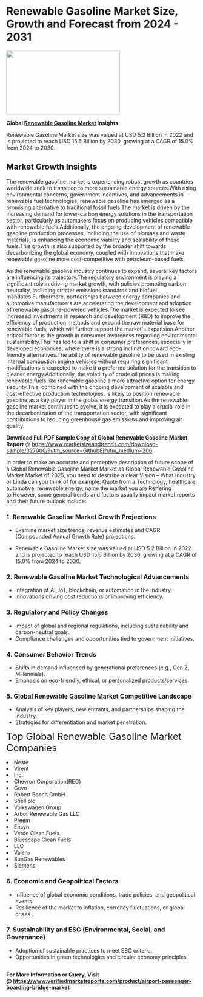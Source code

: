 <H1>Renewable Gasoline Market Size, Growth and Forecast from 2024 - 2031</H1><img class="aligncenter size-medium wp-image-584254" src="https://thirdeyenews.in/wp-content/uploads/2024/09/Global-Market-Research-300x168.jpeg" alt="" width="300" height="168" /><p><strong>Global&nbsp;<a href="https://www.marketsizeandtrends.com/download-sample/327000/?utm_source=Github8j?utm_medium=206">Renewable Gasoline Market</a> Insights</strong></p><p>Renewable Gasoline Market size was valued at USD 5.2 Billion in 2022 and is projected to reach USD 15.6 Billion by 2030, growing at a CAGR of 15.0% from 2024 to 2030.</p><p><h2>Market Growth Insights</h2> <p>The renewable gasoline market is experiencing robust growth as countries worldwide seek to transition to more sustainable energy sources.With rising environmental concerns, government incentives, and advancements in renewable fuel technologies, renewable gasoline has emerged as a promising alternative to traditional fossil fuels.The market is driven by the increasing demand for lower-carbon energy solutions in the transportation sector, particularly as automakers focus on producing vehicles compatible with renewable fuels.Additionally, the ongoing development of renewable gasoline production processes, including the use of biomass and waste materials, is enhancing the economic viability and scalability of these fuels.This growth is also supported by the broader shift towards decarbonizing the global economy, coupled with innovations that make renewable gasoline more cost-competitive with petroleum-based fuels.</p> <p>As the renewable gasoline industry continues to expand, several key factors are influencing its trajectory.The regulatory environment is playing a significant role in driving market growth, with policies promoting carbon neutrality, including stricter emissions standards and biofuel mandates.Furthermore, partnerships between energy companies and automotive manufacturers are accelerating the development and adoption of renewable gasoline-powered vehicles.The market is expected to see increased investments in research and development (R&D) to improve the efficiency of production methods and expand the raw material base for renewable fuels, which will further support the market's expansion.Another critical factor is the growth in consumer awareness regarding environmental sustainability.This has led to a shift in consumer preferences, especially in developed economies, where there is a strong inclination toward eco-friendly alternatives.The ability of renewable gasoline to be used in existing internal combustion engine vehicles without requiring significant modifications is expected to make it a preferred solution for the transition to cleaner energy.Additionally, the volatility of crude oil prices is making renewable fuels like renewable gasoline a more attractive option for energy security.This, combined with the ongoing development of scalable and cost-effective production technologies, is likely to position renewable gasoline as a key player in the global energy transition.As the renewable gasoline market continues to evolve, it is expected to play a crucial role in the decarbonization of the transportation sector, with significant contributions to reducing greenhouse gas emissions and improving air quality.<p><span class=""><strong>Download Full PDF Sample Copy of Global Renewable Gasoline Market Report</strong> @ <a href="https://www.marketsizeandtrends.com/download-sample/327000/?utm_source=Github8j?utm_medium=206" target="_blank">https://www.marketsizeandtrends.com/download-sample/327000/?utm_source=Github8j?utm_medium=206</a></span></p><p>In order to make an accurate and perceptive description of future scope of a Global&nbsp;Renewable Gasoline Market Market as Global&nbsp;Renewable Gasoline Market Market of 2025, you need to describe a clear Vision &ndash; What Industry or Linda can you think of for example: Quote from a Technology, healthcare, automotive, renewable energy, name the market you are Reffering to.However, some general trends and factors usually impact market reports and their future outlook include:</p><h3>1.&nbsp;<strong>Renewable Gasoline Market Growth Projections</strong></h3><ul><li>Examine market size trends, revenue estimates and CAGR (Compounded Annual Growth Rate) projections.</li><li><p>Renewable Gasoline Market size was valued at USD 5.2 Billion in 2022 and is projected to reach USD 15.6 Billion by 2030, growing at a CAGR of 15.0% from 2024 to 2030.</p></li></ul><h3>2.&nbsp;<strong>Renewable Gasoline Market Technological Advancements</strong></h3><ul><li>Integration of AI, IoT, blockchain, or automation in the industry.</li><li>Innovations driving cost reductions or improving efficiency.</li></ul><h3>3.&nbsp;<strong>Regulatory and Policy Changes</strong></h3><ul><li>Impact of global and regional regulations, including sustainability and carbon-neutral goals.</li><li>Compliance challenges and opportunities tied to government initiatives.</li></ul><h3>4.&nbsp;<strong>Consumer Behavior Trends</strong></h3><ul><li>Shifts in demand influenced by generational preferences (e.g., Gen Z, Millennials).</li><li>Emphasis on eco-friendly, ethical, or personalized products/services.</li></ul><h3>5.&nbsp;<strong>Global Renewable Gasoline Market Competitive Landscape</strong></h3><ul><li>Analysis of key players, new entrants, and partnerships shaping the industry.</li><li>Strategies for differentiation and market penetration.</li></ul><p data-pm-slice="1 1 []"><span style="color: inherit; font-family: inherit; font-size: 25px;">Top Global Renewable Gasoline Market Companies</span></p><div class="" data-test-id=""><p><li>Neste</li><li> Virent</li><li>Inc.</li><li> Chevron Corporation(REG)</li><li> Gevo</li><li> Robert Bosch GmbH</li><li> Shell plc</li><li> Volkswagen Group</li><li> Arbor Renewable Gas LLC</li><li> Preem</li><li> Ensyn</li><li> Verde Clean Fuels</li><li> Bluescape Clean Fuels</li><li>LLC</li><li> Valero</li><li> SunGas Renewables</li><li> Siemens</li></p></div><h3>6.&nbsp;<strong>Economic and Geopolitical Factors</strong></h3><ul><li>Influence of global economic conditions, trade policies, and geopolitical events.</li><li>Resilience of the market to inflation, currency fluctuations, or global crises.</li></ul><h3>7.&nbsp;<strong>Sustainability and ESG (Environmental, Social, and Governance)</strong></h3><ul><li>Adoption of sustainable practices to meet ESG criteria.</li><li>Opportunities in green technologies and circular economy principles.</li></ul><h2><strong style="font-size: 14px;">For More Information or Query, Visit @&nbsp;</strong><a style="background-color: #ffffff; font-size: 14px;" href="https://www.marketsizeandtrends.com/report/renewable-gasoline-market/" target="_blank">https://www.verifiedmarketreports.com/product/airport-passenger-boarding-bridge-market</a></h2>